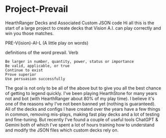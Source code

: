 # Project-Prevail
HearthRanger Decks and Associated Custom JSON code
Hi all this is the start of a large project to create decks that Vision A.I. can play correctly and win you those matches.

PRE-V(ision)-AI-L (A little play on words)

definitions of the word prevail.
Verb

    Be larger in number, quantity, power, status or importance
    Be valid, applicable, or true
    Continue to exist
    Prove superior
    Use persuasion successfully
    
The goal is not only to be all of the above but to give you all the best chance of getting to legend quickly. I've been playing HearthStone for many years not and bot (with HearthRanger about 80% of my play time). I believe it's one of the reasons why I've not been banned yet (nothing is guaranteed). All of the decks and configs I have created over the years have a few things in common, removing mis-plays, making fast play decks and a lot of testing and fine-tuning. But recently I've found a couple of useful tools ChatGPT & Gemini both of which I've spent a lot of hours training how to understand and modify the JSON files which custom decks rely on.
